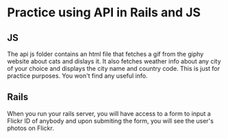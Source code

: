 # Practice using API in Rails and JS

## JS
The api js folder contains an html file that fetches a gif from the giphy website about cats and dislays it. It also fetches weather info about any city of your choice and displays the city name and country code. This is just for practice purposes. You won't find any useful info.

## Rails
When you run your rails server, you will have access to a form to input a Flickr ID of anybody and upon submiting the form, you will see the user's photos on Flickr.
